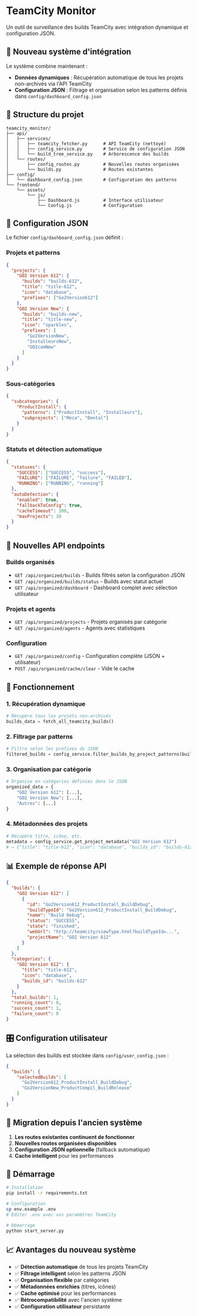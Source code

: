 # TeamCity Monitor

Un outil de surveillance des builds TeamCity avec intégration dynamique et configuration JSON.

## 🎯 **Nouveau système d'intégration**

Le système combine maintenant :
- **Données dynamiques** : Récupération automatique de tous les projets non-archivés via l'API TeamCity
- **Configuration JSON** : Filtrage et organisation selon les patterns définis dans `config/dashboard_config.json`

## 📁 **Structure du projet**

```
teamcity_monitor/
├── api/
│   ├── services/
│   │   ├── teamcity_fetcher.py      # API TeamCity (nettoyé)
│   │   ├── config_service.py        # Service de configuration JSON
│   │   └── build_tree_service.py    # Arborescence des builds
│   └── routes/
│       ├── config_routes.py         # Nouvelles routes organisées
│       └── builds.py                # Routes existantes
├── config/
│   └── dashboard_config.json        # Configuration des patterns
└── frontend/
    └── assets/
        └── js/
            ├── Dashboard.js         # Interface utilisateur
            └── Config.js            # Configuration
```

## 🔧 **Configuration JSON**

Le fichier `config/dashboard_config.json` définit :

### **Projets et patterns**
```json
{
  "projects": {
    "GO2 Version 612": {
      "builds": "builds-612",
      "title": "title-612",
      "icon": "database",
      "prefixes": ["Go2Version612"]
    },
    "GO2 Version New": {
      "builds": "builds-new",
      "title": "title-new", 
      "icon": "sparkles",
      "prefixes": [
        "Go2VersionNew",
        "InstalleursNew",
        "GO2camNew"
      ]
    }
  }
}
```

### **Sous-catégories**
```json
{
  "subcategories": {
    "ProductInstall": {
      "patterns": ["ProductInstall", "Installeurs"],
      "subprojects": ["Meca", "Dental"]
    }
  }
}
```

### **Statuts et détection automatique**
```json
{
  "statuses": {
    "SUCCESS": ["SUCCESS", "success"],
    "FAILURE": ["FAILURE", "failure", "FAILED"],
    "RUNNING": ["RUNNING", "running"]
  },
  "autoDetection": {
    "enabled": true,
    "fallbackToConfig": true,
    "cacheTimeout": 300,
    "maxProjects": 10
  }
}
```

## 🚀 **Nouvelles API endpoints**

### **Builds organisés**
- `GET /api/organized/builds` - Builds filtrés selon la configuration JSON
- `GET /api/organized/builds/status` - Builds avec statut actuel
- `GET /api/organized/dashboard` - Dashboard complet avec sélection utilisateur

### **Projets et agents**
- `GET /api/organized/projects` - Projets organisés par catégorie
- `GET /api/organized/agents` - Agents avec statistiques

### **Configuration**
- `GET /api/organized/config` - Configuration complète (JSON + utilisateur)
- `POST /api/organized/cache/clear` - Vide le cache

## 🔄 **Fonctionnement**

### **1. Récupération dynamique**
```python
# Récupère tous les projets non-archivés
builds_data = fetch_all_teamcity_builds()
```

### **2. Filtrage par patterns**
```python
# Filtre selon les prefixes du JSON
filtered_builds = config_service.filter_builds_by_project_patterns(builds_data)
```

### **3. Organisation par catégorie**
```python
# Organise en catégories définies dans le JSON
organized_data = {
    "GO2 Version 612": [...],
    "GO2 Version New": [...],
    "Autres": [...]
}
```

### **4. Métadonnées des projets**
```python
# Récupère titre, icône, etc.
metadata = config_service.get_project_metadata("GO2 Version 612")
# → {"title": "title-612", "icon": "database", "builds_id": "builds-612"}
```

## 📊 **Exemple de réponse API**

```json
{
  "builds": {
    "GO2 Version 612": [
      {
        "id": "Go2Version612_ProductInstall_BuildDebug",
        "buildTypeId": "Go2Version612_ProductInstall_BuildDebug",
        "name": "Build Debug",
        "status": "SUCCESS",
        "state": "finished",
        "webUrl": "http://teamcity/viewType.html?buildTypeId=...",
        "projectName": "GO2 Version 612"
      }
    ]
  },
  "categories": {
    "GO2 Version 612": {
      "title": "title-612",
      "icon": "database",
      "builds_id": "builds-612"
    }
  },
  "total_builds": 1,
  "running_count": 0,
  "success_count": 1,
  "failure_count": 0
}
```

## 🎛️ **Configuration utilisateur**

La sélection des builds est stockée dans `config/user_config.json` :

```json
{
  "builds": {
    "selectedBuilds": [
      "Go2Version612_ProductInstall_BuildDebug",
      "Go2VersionNew_ProductCompil_BuildRelease"
    ]
  }
}
```

## 🔄 **Migration depuis l'ancien système**

1. **Les routes existantes continuent de fonctionner**
2. **Nouvelles routes organisées disponibles**
3. **Configuration JSON optionnelle** (fallback automatique)
4. **Cache intelligent** pour les performances

## 🚀 **Démarrage**

```bash
# Installation
pip install -r requirements.txt

# Configuration
cp env.example .env
# Éditer .env avec vos paramètres TeamCity

# Démarrage
python start_server.py
```

## 📈 **Avantages du nouveau système**

- ✅ **Détection automatique** de tous les projets TeamCity
- ✅ **Filtrage intelligent** selon les patterns JSON
- ✅ **Organisation flexible** par catégories
- ✅ **Métadonnées enrichies** (titres, icônes)
- ✅ **Cache optimisé** pour les performances
- ✅ **Rétrocompatibilité** avec l'ancien système
- ✅ **Configuration utilisateur** persistante 
